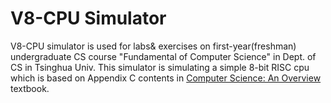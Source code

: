 # V8-CPU Simulator

V8-CPU simulator is used for labs& exercises on first-year(freshman) undergraduate CS course "Fundamental of Computer Science" in Dept. of CS in Tsinghua Univ. This simulator is simulating a simple 8-bit RISC cpu which is based on Appendix C contents in [Computer Science: An Overview](http://www.amazon.com/Computer-Science-Overview-12th-Edition/dp/0133760065) textbook.